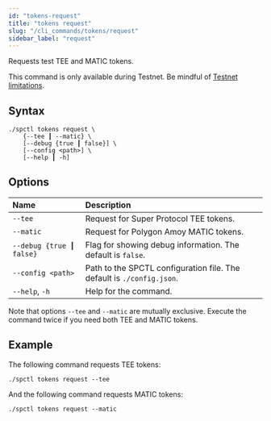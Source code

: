 ```yaml
---
id: "tokens-request"
title: "tokens request"
slug: "/cli_commands/tokens/request"
sidebar_label: "request"
---
```


Requests test TEE and MATIC tokens.

This command is only available during Testnet. Be mindful of [Testnet limitations](/testnet/limitations).

## Syntax

```
./spctl tokens request \
    {--tee ┃ --matic} \
    [--debug {true ┃ false}] \
    [--config <path>] \
    [--help ┃ -h]
```

## Options

| **Name** | **Description** |
| :- | :- |
| `--tee` | Request for Super Protocol TEE tokens. |
| `--matic` | Request for Polygon Amoy MATIC tokens. |
| `--debug {true ┃ false}` | Flag for showing debug information. The default is `false`. |
| `--config <path>` | Path to the SPCTL configuration file. The default is `./config.json`. |
| `--help`, `-h` | Help for the command. |


Note that options `--tee` and `--matic` are mutually exclusive. Execute the command twice if you need both TEE and MATIC tokens.

## Example

The following command requests TEE tokens:

```
./spctl tokens request --tee
```

And the following command requests MATIC tokens:

```
./spctl tokens request --matic
```
